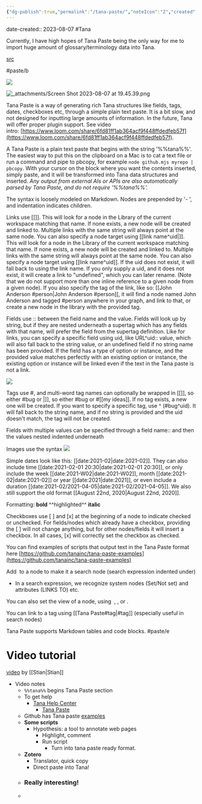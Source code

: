 ```yaml
---
{"dg-publish":true,"permalink":"/tana-paste/","noteIcon":"2","created":"","updated":""}
---
```


date-created:: 2023-08-07
#Tana 

Currently, I have high hopes of Tana Paste being the only way for me to import huge amount of glossary/terminology data into Tana.

[src](https://help.tana.inc/build-tutorials/tana-paste.html#:~:text=A%20Tana%20Paste%20is%20a,mjs%20myrepo%20%7C%20pbcopy%60.)

#paste/b 

![](https://firebasestorage.googleapis.com/v0/b/tagr-prod.appspot.com/o/notespace%2Fshaklev%40gmail.com%2Fuploads%2F2022-09-29T15%3A28%3A52.417Z-image.png?alt=media&token=8335be49-122a-48e4-a0f6-c26a8a2b04bf)

![_attachments/Screen Shot 2023-08-07 at 19.45.39.png](/img/user/_attachments/Screen%20Shot%202023-08-07%20at%2019.45.39.png)

Tana Paste is a way of generating rich Tana structures like fields, tags, dates, checkboxes etc, through a simple plain text paste. It is a bit slow, and not designed for inputting large amounts of information. In the future, Tana will offer proper plugin support. See video intro: [https://www.loom.com/share/6fd81ff1ab364acf9f448ffdedfeb57f](https://www.loom.com/share/6fd81ff1ab364acf9f448ffdedfeb57f).

A Tana Paste is a plain text paste that begins with the string '%%tana%%'. The easiest way to put this on the clipboard on a Mac is to cat a text file or run a command and pipe to pbcopy, for example `node github.mjs myrepo | pbcopy`. With your cursor on the block where you want the contents inserted, simply paste, and it will be transformed into Tana data structures and inserted. _Any output from external AIs or APIs are also automatically parsed by Tana Paste, and do not require '%%tana%%'._

The syntax is loosely modeled on Markdown. Nodes are prepended by '- ', and indentation indicates children.

Links use [[]]. This will look for a node in the Library of the current workspace matching that name. If none exists, a new node will be created and linked to. Multiple links with the same string will always point at the same node. You can also specify a node target using [[link name^uid\|]]. This will look for a node in the Library of the current workspace matching that name. If none exists, a new node will be created and linked to. Multiple links with the same string will always point at the same node. You can also specify a node target using [[link name^uid]]. If the uid does not exist, it will fall back to using the link name. If you only supply a uid, and it does not exist, it will create a link to "undefined", which you can later rename. (Note that we do not support more than one inline reference to a given node from a given node). If you also specify the tag of the link, like so: [[John Anderson #person\|John Anderson #person]], it will find a node named John Anderson and tagged #person anywhere in your graph, and link to that, or create a new node in the library with the provided tag.

Fields use :: between the field name and the value. Fields will look up by string, but if they are nested underneath a supertag which has any fields with that name, will prefer the field from the supertag definition. Like for links, you can specify a specific field using uid, like URL^uid:: value, which will also fall back to the string value, or an undefined field if no string name has been provided. If the field has a type of option or instance, and the provided value matches perfectly with an existing option or instance, the existing option or instance will be linked even if the text in the Tana paste is not a link.

![](https://firebasestorage.googleapis.com/v0/b/tagr-prod.appspot.com/o/notespace%2Fshaklev%40gmail.com%2Fuploads%2F2023-04-28T06%3A29%3A33.071Z-image.png?alt=media&token=eba9d2db-e270-44c5-b9b0-62ce9a6e3c88)

Tags use #, and multi-word tag names can optionally be wrapped in [[]], so either #bug or \|]], so either #bug or #[[my ideas]]. If no tag exists, a new one will be created. If you want to specify a specific tag, use ^ (#bug^uid). It will fall back to the string name, and if no string is provided and the uid doesn't match, the tag will not be created.

Fields with multiple values can be specified through a field name:: and then the values nested indented underneath

Images use the syntax ![](https://image.url)

Simple dates look like this: [[date:2021-02\|date:2021-02]]. They can also include time [[date:2021-02-01 20:30\|date:2021-02-01 20:30]], or only include the week [[date:2021-W02\|date:2021-W02]], month [[date:2021-02\|date:2021-02]] or year [[date:2021\|date:2021]], or even include a duration [[date:2021-02/2021-04-05\|date:2021-02/2021-04-05]]. We also still support the old format [[August 22nd, 2020\|August 22nd, 2020]].

Formatting: **bold** ^^highlighted^^ __italic__

Checkboxes use [ ] and [x] at the beginning of a node to indicate checked or unchecked. For fields/nodes which already have a checkbox, providing the [ ] will not change anything, but for other nodes/fields it will insert a checkbox. In all cases, [x] will correctly set the checkbox as checked.

You can find examples of scripts that output text in the Tana Paste format here [https://github.com/tanainc/tana-paste-examples](https://github.com/tanainc/tana-paste-examples)

Add  to a node to make it a search node (search expression indented under)

- In a search expression, we recognize system nodes (Set/Not set) and attributes (LINKS TO) etc.
    

You can also set the view of a node, using  , , or .

You can link to a tag using [[Tana Paste#tag\|#tag]] (especially useful in search nodes)

Tana Paste supports Markdown tables and code blocks.
#paste/e 
# Video tutorial
[video](https://www.loom.com/share/6fd81ff1ab364acf9f448ffdedfeb57f) by [[Stian\|Stian]]
- Video notes
	- `%%tana%%` begins Tana Paste section
	- To get help
		- [Tana Help Center](https://help.tana.inc/)
			- [Tana Paste](https://help.tana.inc/build-tutorials/tana-paste.html)
	- Github has Tana paste [examples](https://github.com/tanainc/tana-paste-examples)
	- **Some scripts**
		- Hypothesis: a tool to annotate web pages
			- Highlight, comment
			- Run script
				- Turn into tana paste ready format.
	- **Zotero**
		- Translator, quick copy
		- Direct paste into Tana!
	- ### Really interesting!
	- 